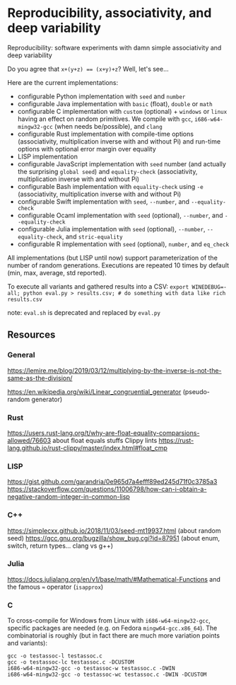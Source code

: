 # Reproducibility, associativity, and deep variability 

Reproducibility: software experiments with damn simple associativity and deep variability

Do you agree that `x+(y+z) == (x+y)+z`? 
Well, let's see...

Here are the current implementations:
 * configurable Python implementation with `seed` and `number` 
 * configurable Java implementation with `basic` (float), `double` or `math` 
 * configurable C implementation with `custom` (optional) + `windows` or `linux` having an effect on random primitives. We compile with `gcc`, `i686-w64-mingw32-gcc` (when needs be/possible), and `clang` 
 * configurable Rust implementation with compile-time options (associativity, multiplication inverse with and without Pi) and run-time options with optional error margin over equality 
 * LISP implementation 
 * configurable JavaScript implementation with `seed` number (and actually the surprising `global seed`) and `equality-check` (associativity, multiplication inverse with and without Pi)
 * configurable Bash implementation with `equality-check` using `-e` (associativity, multiplication inverse with and without Pi)
 * configurable Swift implementation with `seed`, `--number`, and `--equality-check` 
 * configurable Ocaml implementation with `seed` (optional), `--number`, and `--equality-check` 
 * configurable Julia implementation with `seed` (optional), `--number`, `--equality-check`, and `stric-equality` 
 * configurable R implementation with `seed` (optional), `number`, and `eq_check` 

 All implementations (but LISP until now) support parameterization of the number of random generations. 
 Executions are repeated 10 times by default (min, max, average, std reported).

To execute all variants and gathered results into a CSV: `export WINEDEBUG=-all; python eval.py > results.csv; # do something with data like rich results.csv`

note: `eval.sh` is deprecated and replaced by `eval.py` 

## Resources

### General 

https://lemire.me/blog/2019/03/12/multiplying-by-the-inverse-is-not-the-same-as-the-division/

https://en.wikipedia.org/wiki/Linear_congruential_generator (pseudo-random generator)

### Rust

https://users.rust-lang.org/t/why-are-float-equality-comparsions-allowed/76603 about float equals stuffs
Clippy lints https://rust-lang.github.io/rust-clippy/master/index.html#float_cmp 

### LISP

https://gist.github.com/garandria/0e965d7a4efff89ed245d71f0c3785a3
https://stackoverflow.com/questions/11006798/how-can-i-obtain-a-negative-random-integer-in-common-lisp 

### C++

https://simplecxx.github.io/2018/11/03/seed-mt19937.html (about random seed)
https://gcc.gnu.org/bugzilla/show_bug.cgi?id=87951 (about enum, switch, return types... clang vs g++)

### Julia

https://docs.julialang.org/en/v1/base/math/#Mathematical-Functions and the famous `≈` operator (`isapprox`)

### C

To cross-compile for Windows from Linux with `i686-w64-mingw32-gcc`, specific packages are needed (e.g. on Fedora `mingw64-gcc.x86_64`). 
The combinatorial is roughly (but in fact there are much more variation points and variants):
```
gcc -o testassoc-l testassoc.c
gcc -o testassoc-lc testassoc.c -DCUSTOM
i686-w64-mingw32-gcc -o testassoc-w testassoc.c -DWIN
i686-w64-mingw32-gcc -o testassoc-wc testassoc.c -DWIN -DCUSTOM
```